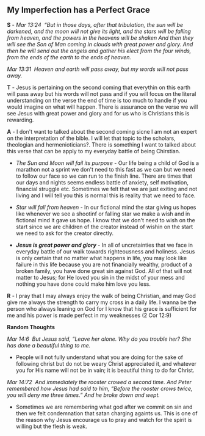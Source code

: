 ## My Imperfection has a Perfect Grace


__S__ - _Mar 13:24  “But in those days, after that tribulation, the sun will be darkened, and the moon will not give its light, and the stars will be falling from heaven, and the powers in the heavens will be shaken And then they will see the Son of Man coming in clouds with great power and glory. And then he will send out the angels and gather his elect from the four winds, from the ends of the earth to the ends of heaven._

_Mar 13:31  Heaven and earth will pass away, but my words will not pass away._

__T__ - Jesus is pertaining on the second coming that everythin on this earth will pass away but his words will not pass and if you will focus on the literal understanding on the verse the end of time is too much to handle if you would imagine on what will happen. There is assurance on the verse we will see Jesus with great power and glory and for us who is Christians this is rewarding.

__A__ - I don't want to talked about the second coming sicne I am not an expert on the interpretation of the bible. I will let that topic to the scholars, theologian and hermenioticians?. There is something I want to talked about this verse that can be apply to my everyday battle of being Chirstian.

- _The Sun and Moon will fail its purpose_ - Our life being a child of God is a marathon not a sprint we don't need to this fast as we can but we need to follow our face so we can run to the finish line. There are times that our days and nights seems endless battle of anxiety, self motivation, financial struggle etc. Sometimes we felt that we are just exiting and not living and I will tell you this is normal this is reality that we need to face.

- _Star will fall from heaven_ - In our fictional mind the star giving us hopes like whenever we see a shootinf or falling star we make a wish and in fictional mind it gave us hope. I know that we don't need to wish on the start since we are children of the creator instead of wishin on the start we need to ask for the creator directly. 

- __*Jesus is great power and glory*__ - In all of uncretainties that we face in everyday battle of our walk towards righteousness and holiness. Jesus is only certain that no matter what happens in life, you may look like failure in this life because you are not financially wealthy,  product of a broken family, you have done great sin against God. All of that will not matter to Jesus; for He loved you sin in the midst of your mess and nothing you have done could make him love you less.

__R__ - I pray that I may always enjoy the walk of being Christian, and may God give me always the strength to carry my cross in a daily life. I wanna be the person who always leaning on God for I know that his grace is sufficient for me and his power is made perfect in my weaknesses (2 Cor 12:9)


__Random Thoughts__

_Mar 14:6  But Jesus said, “Leave her alone. Why do you trouble her? She has done a beautiful thing to me._
- People will not fully understand what you are doing for the sake of following christ but do not be weary Christ appreciated it, and whatever you for His name will not be in vain; it is beautiful thing to do for Christ.

_Mar 14:72  And immediately the rooster crowed a second time. And Peter remembered how Jesus had said to him, “Before the rooster crows twice, you will deny me three times.” And he broke down and wept._

- Sometimes we are remembering what god after we commit on sin and then we felt condemnation that satan charging againts us. This is one of the reason why Jesus encourage us to pray and watch for the spirit is willing but the flesh is weak. 